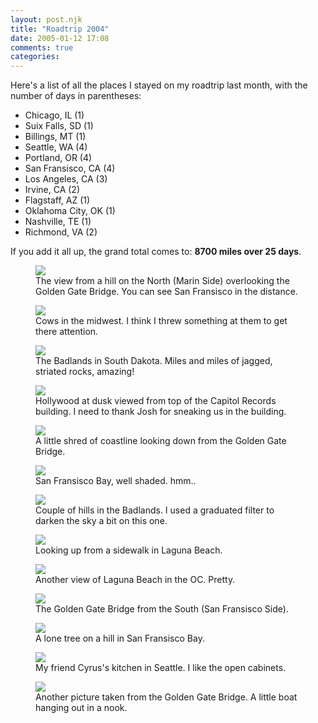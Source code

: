 ```yaml
---
layout: post.njk
title: "Roadtrip 2004"
date: 2005-01-12 17:08
comments: true
categories:
---
```

Here's a list of all the places I stayed on my roadtrip last month, with the number of days in parentheses:

*   Chicago, IL (1)
*   Suix Falls, SD (1)
*   Billings, MT (1)
*   Seattle, WA (4)
*   Portland, OR (4)
*   San Fransisco, CA (4)
*   Los Angeles, CA (3)
*   Irvine, CA (2)
*   Flagstaff, AZ (1)
*   Oklahoma City, OK (1)
*   Nashville, TE (1)
*   Richmond, VA (2)

If you add it all up, the grand total comes to: **8700 miles over 25 days**.

<figure class="figure">
  <img src="/media/posts/roadtrip-2004/trip01.jpg" />
  <figcaption class="figure__caption">The view from a hill on the North (Marin Side) overlooking the Golden Gate Bridge. You can see San Fransisco in the distance.</figcaption>
</figure>

<figure class="figure">
  <img src="/media/posts/roadtrip-2004/trip03.jpg" />
  <figcaption class="figure__caption">Cows in the midwest. I think I threw something at them to get there attention.</figcaption>
</figure>

<figure class="figure">
  <img src="/media/posts/roadtrip-2004/trip05.jpg" />
  <figcaption class="figure__caption">The Badlands in South Dakota. Miles and miles of jagged, striated rocks, amazing!</figcaption>
</figure>

<figure class="figure">
  <img src="/media/posts/roadtrip-2004/trip06.jpg" />
  <figcaption class="figure__caption">Hollywood at dusk viewed from top of the Capitol Records building. I need to thank Josh for sneaking us in the building.</figcaption>
</figure>

<figure class="figure">
  <img src="/media/posts/roadtrip-2004/trip08.jpg" />
  <figcaption class="figure__caption">A little shred of coastline looking down from the Golden Gate Bridge.</figcaption>
</figure>

<figure class="figure">
  <img src="/media/posts/roadtrip-2004/trip10.jpg" />
  <figcaption class="figure__caption">San Fransisco Bay, well shaded. hmm..</figcaption>
</figure>

<figure class="figure">
  <img src="/media/posts/roadtrip-2004/trip12.jpg" />
  <figcaption class="figure__caption">Couple of hills in the Badlands. I used a graduated filter to darken the sky a bit on this one.</figcaption>
</figure>

<figure class="figure">
  <img src="/media/posts/roadtrip-2004/trip02.jpg" />
  <figcaption class="figure__caption">Looking up from a sidewalk in Laguna Beach.</figcaption>
</figure>

<figure class="figure">
  <img src="/media/posts/roadtrip-2004/trip04.jpg" />
  <figcaption class="figure__caption">Another view of Laguna Beach in the OC. Pretty.</figcaption>
</figure>

<figure class="figure">
  <img src="/media/posts/roadtrip-2004/trip07.jpg" />
  <figcaption class="figure__caption">The Golden Gate Bridge from the South (San Fransisco Side).</figcaption>
</figure>

<figure class="figure">
  <img src="/media/posts/roadtrip-2004/trip09.jpg" />
  <figcaption class="figure__caption">A lone tree on a hill in San Fransisco Bay.</figcaption>
</figure>

<figure class="figure">
  <img src="/media/posts/roadtrip-2004/trip11.jpg" />
  <figcaption class="figure__caption">My friend Cyrus's kitchen in Seattle. I like the open cabinets.</figcaption>
</figure>

<figure class="figure">
  <img src="/media/posts/roadtrip-2004/trip13.jpg" />
  <figcaption class="figure__caption">Another picture taken from the Golden Gate Bridge. A little boat hanging out in a nook.</figcaption>
</figure>
